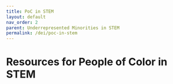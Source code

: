 ```yaml
---
title: PoC in STEM
layout: default
nav_order: 2
parent: Underrepresented Minorities in STEM
permalink: /dei/poc-in-stem
---
```


# Resources for People of Color in STEM